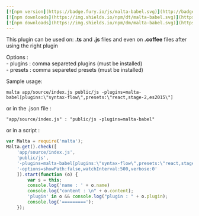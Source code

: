 ```yaml
---
[![npm version](https://badge.fury.io/js/malta-babel.svg)](http://badge.fury.io/js/malta-babel)
[![npm downloads](https://img.shields.io/npm/dt/malta-babel.svg)](https://npmjs.org/package/malta-babel)
[![npm downloads](https://img.shields.io/npm/dm/malta-babel.svg)](https://npmjs.org/package/malta-babel)  
---  
```


This plugin can be used on: **.ts** and **.js** files and even on **.coffee**  files after using the right plugin

Options :  
    - plugins : comma separeted plugins (must be installed)  
    - presets : comma separeted presets (must be installed)

Sample usage:  
```
malta app/source/index.js public/js -plugins=malta-babel[plugins:\"syntax-flow\",presets:\"react,stage-2,es2015\"]
```
or in the .json file :
```
"app/source/index.js" : "public/js -plugins=malta-babel"
```
or in a script : 
``` js
var Malta = require('malta');
Malta.get().check([
    'app/source/index.js',
    'public/js',
    '-plugins=malta-babel[plugins:\"syntax-flow\",presets:\"react,stage-2,es2015\"]',
    '-options=showPath:false,watchInterval:500,verbose:0'
    ]).start(function (o) {
        var s = this;
        console.log('name : ' + o.name)
        console.log("content : \n" + o.content);
        'plugin' in o && console.log("plugin : " + o.plugin);
        console.log('=========');
    });
```